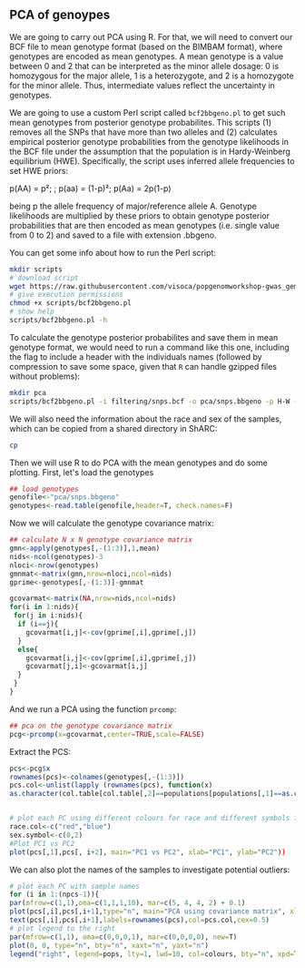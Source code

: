 ## PCA of genoypes

We are going to carry out PCA using R. For that, we will need to convert our BCF file to mean genotype format (based on the BIMBAM format), where genotypes are encoded as mean genotypes. A mean genotype is a value between 0 and 2 that can be interpreted as the minor allele dosage: 0 is homozygous for the major allele, 1 is a heterozygote, and 2 is a homozygote for the minor allele. Thus, intermediate values reflect the uncertainty in genotypes. 

We are going to use a custom Perl script called ``bcf2bbgeno.pl`` to get such mean genotypes from posterior genotype probabilites. This scripts (1) removes all the SNPs that have more than two alleles and (2) calculates empirical posterior genotype probabilities from the genotype likelihoods in the BCF file under the assumption that the population is in Hardy-Weinberg equilibrium (HWE). Specifically, the script uses inferred allele frequencies to set HWE priors:

p(AA) = p²; ; p(aa) = (1-p)²; p(Aa) = 2p(1-p)

being p the allele frequency of major/reference allele A. Genotype likelihoods are multiplied by these priors to obtain genotype posterior probabilities that are then encoded as mean genotypes (i.e. single value from 0 to 2) and saved to a file with extension .bbgeno.

You can get some info about how to run the Perl script:
```bash
mkdir scripts
# download script
wget https://raw.githubusercontent.com/visoca/popgenomworkshop-gwas_gemma/master/scripts/bcf2bbgeno.pl -O scripts/bcf2bbgeno.pl
# give execution permissions
chmod +x scripts/bcf2bbgeno.pl
# show help
scripts/bcf2bbgeno.pl -h
```

To calculate the genotype posterior probabilites and save them in mean genotype format, we would need to run a command like this one, including the flag to include a header with the individuals names (followed by compression to save some space, given that ```R``` can handle gzipped files without problems):
```bash
mkdir pca
scripts/bcf2bbgeno.pl -i filtering/snps.bcf -o pca/snps.bbgeno -p H-W -a
```
We will also need the information about the race and sex of the samples, which can be copied from a shared directory in ShARC:
```bash
cp
```
Then we will use R to do PCA with the mean genotypes and do some plotting. First, let's load the genotypes
```R
## load genotypes
genofile<-"pca/snps.bbgeno"
genotypes<-read.table(genofile,header=T, check.names=F)
```
Now we will calculate the genotype covariance matrix:
```R
## calculate N x N genotype covariance matrix
gmn<-apply(genotypes[,-(1:3)],1,mean)
nids<-ncol(genotypes)-3
nloci<-nrow(genotypes)
gmnmat<-matrix(gmn,nrow=nloci,ncol=nids)
gprime<-genotypes[,-(1:3)]-gmnmat

gcovarmat<-matrix(NA,nrow=nids,ncol=nids)
for(i in 1:nids){
 for(j in i:nids){
  if (i==j){
    gcovarmat[i,j]<-cov(gprime[,i],gprime[,j])
  }
  else{
    gcovarmat[i,j]<-cov(gprime[,i],gprime[,j])
    gcovarmat[j,i]<-gcovarmat[i,j]
  }
 }
}
```
And we run a PCA using the function `prcomp`:
```R
## pca on the genotype covariance matrix
pcg<-prcomp(x=gcovarmat,center=TRUE,scale=FALSE)
```
Extract the PCS:
```R
pcs<-pcg$x
rownames(pcs)<-colnames(genotypes[,-(1:3)])
pcs.col<-unlist(lapply (rownames(pcs), function(x)
as.character(col.table[col.table[,2]==populations[populations[,1]==as.character(x),][[2]],][[1]])))
```
```R

# plot each PC using different colours for race and different symbols for sex
race.col<-c("red","blue")
sex.symbol<-c(0,2)
#Plot PC1 vs PC2
plot(pcs[,1],pcs[, i+2], main="PC1 vs PC2", xlab="PC1", ylab="PC2"))
```

We can also plot the names of the samples to investigate potential outliers:
```R
# plot each PC with sample names
for (i in 1:(npcs-1)){
par(mfrow=c(1,1),oma=c(1,1,1,10), mar=c(5, 4, 4, 2) + 0.1)
plot(pcs[,i],pcs[,i+1],type="n", main="PCA using covariance matrix", xlab=paste("PC",i,sep=""), ylab=paste("PC",(i+1),sep=""))
text(pcs[,i],pcs[,i+1],labels=rownames(pcs),col=pcs.col,cex=0.5)
# plot legend to the right
par(mfrow=c(1,1), oma=c(0,0,0,1), mar=c(0,0,0,0), new=T)
plot(0, 0, type="n", bty="n", xaxt="n", yaxt="n")
legend("right", legend=pops, lty=1, lwd=10, col=colours, bty="n", xpd=T)

```
